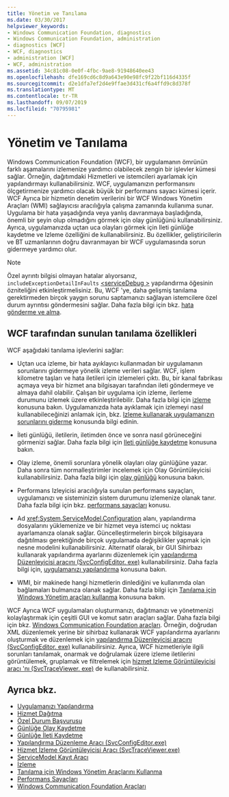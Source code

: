 ```yaml
---
title: Yönetim ve Tanılama
ms.date: 03/30/2017
helpviewer_keywords:
- Windows Communication Foundation, diagnostics
- Windows Communication Foundation, administration
- diagnostics [WCF]
- WCF, diagnostics
- administration [WCF]
- WCF, administration
ms.assetid: 34c81c08-0e0f-4fbc-9ae8-91948640ee43
ms.openlocfilehash: dfe169cd6c8d9a643e90e98fc9f22bf116d4335f
ms.sourcegitcommit: d2e1dfa7ef2d4e9ffae3d431cf6a4ffd9c8d378f
ms.translationtype: MT
ms.contentlocale: tr-TR
ms.lasthandoff: 09/07/2019
ms.locfileid: "70795981"
---
```

# <a name="administration-and-diagnostics"></a>Yönetim ve Tanılama
Windows Communication Foundation (WCF), bir uygulamanın ömrünün farklı aşamalarını izlemenize yardımcı olabilecek zengin bir işlevler kümesi sağlar. Örneğin, dağıtımdaki Hizmetleri ve istemcileri ayarlamak için yapılandırmayı kullanabilirsiniz. WCF, uygulamanızın performansını ölçgetirmenize yardımcı olacak büyük bir performans sayacı kümesi içerir. WCF Ayrıca bir hizmetin denetim verilerini bir WCF Windows Yönetim Araçları (WMI) sağlayıcısı aracılığıyla çalışma zamanında kullanıma sunar. Uygulama bir hata yaşadığında veya yanlış davranmaya başladığında, önemli bir şeyin olup olmadığını görmek için olay günlüğünü kullanabilirsiniz. Ayrıca, uygulamanızda uçtan uca olayları görmek için Ileti günlüğe kaydetme ve Izleme özelliğini de kullanabilirsiniz. Bu özellikler, geliştiricilerin ve BT uzmanlarının doğru davranmayan bir WCF uygulamasında sorun gidermeye yardımcı olur.  
  
> [!NOTE]
> Özel ayrıntı bilgisi olmayan hatalar alıyorsanız, `includeExceptionDetailInFaults` [ \<serviceDebug >](../../configure-apps/file-schema/wcf/servicedebug.md) yapılandırma öğesinin özniteliğini etkinleştirmelisiniz. Bu, WCF 'ye, daha gelişmiş tanılama gerektirmeden birçok yaygın sorunu saptamanızı sağlayan istemcilere özel durum ayrıntısı göndermesini sağlar. Daha fazla bilgi için bkz. [hata gönderme ve alma](../sending-and-receiving-faults.md).  
  
## <a name="diagnostics-features-provided-by-wcf"></a>WCF tarafından sunulan tanılama özellikleri  
 WCF aşağıdaki tanılama işlevlerini sağlar:  
  
- Uçtan uca izleme, bir hata ayıklayıcı kullanmadan bir uygulamanın sorunlarını gidermeye yönelik izleme verileri sağlar. WCF, işlem kilometre taşları ve hata iletileri için izlemeleri çıktı. Bu, bir kanal fabrikası açmaya veya bir hizmet ana bilgisayarı tarafından ileti göndermeye ve almaya dahil olabilir. Çalışan bir uygulama için izleme, ilerleme durumunu izlemek üzere etkinleştirilebilir. Daha fazla bilgi için [izleme](./tracing/index.md) konusuna bakın. Uygulamanızda hata ayıklamak için izlemeyi nasıl kullanabileceğinizi anlamak için, bkz. [Izleme kullanarak uygulamanızın sorunlarını giderme](./tracing/using-tracing-to-troubleshoot-your-application.md) konusunda bilgi edinin.  
  
- İleti günlüğü, iletilerin, iletimden önce ve sonra nasıl görüneceğini görmenizi sağlar. Daha fazla bilgi için [Ileti günlüğe kaydetme](message-logging.md) konusuna bakın.  
  
- Olay izleme, önemli sorunlara yönelik olayları olay günlüğüne yazar. Daha sonra tüm normalleştirimler incelemek için Olay Görüntüleyicisi kullanabilirsiniz. Daha fazla bilgi için [olay günlüğü](./event-logging/index.md) konusuna bakın.  
  
- Performans Izleyicisi aracılığıyla sunulan performans sayaçları, uygulamanızı ve sisteminizin sistem durumunu izlemenize olanak tanır. Daha fazla bilgi için bkz. [performans sayaçları](./performance-counters/index.md) konusu.  
  
- Ad <xref:System.ServiceModel.Configuration> alanı, yapılandırma dosyalarını yüklemenize ve bir hizmet veya istemci uç noktası ayarlamanıza olanak sağlar. Güncelleştirmelerin birçok bilgisayara dağıtılması gerektiğinde birçok uygulamada değişiklikler yapmak için nesne modelini kullanabilirsiniz. Alternatif olarak, bir GUI Sihirbazı kullanarak yapılandırma ayarlarını düzenlemek için [yapılandırma Düzenleyicisi aracını (SvcConfigEditor. exe)](../configuration-editor-tool-svcconfigeditor-exe.md) kullanabilirsiniz. Daha fazla bilgi için, [uygulamanızı yapılandırma](configuring-your-application.md) konusuna bakın.  
  
- WMI, bir makinede hangi hizmetlerin dinlediğini ve kullanımda olan bağlamaları bulmanıza olanak sağlar. Daha fazla bilgi için [Tanılama için Windows Yönetim araçları kullanma](./wmi/index.md) konusuna bakın.  
  
 WCF Ayrıca WCF uygulamaları oluşturmanızı, dağıtmanızı ve yönetmenizi kolaylaştırmak için çeşitli GUI ve komut satırı araçları sağlar. Daha fazla bilgi için bkz. [Windows Communication Foundation araçları](../tools.md). Örneğin, doğrudan XML düzenlemek yerine bir sihirbaz kullanarak WCF yapılandırma ayarlarını oluşturmak ve düzenlemek için [yapılandırma Düzenleyicisi aracını (SvcConfigEditor. exe)](../configuration-editor-tool-svcconfigeditor-exe.md) kullanabilirsiniz. Ayrıca, WCF hizmetleriyle ilgili sorunları tanılamak, onarmak ve doğrulamak üzere izleme iletilerini görüntülemek, gruplamak ve filtrelemek için [hizmet Izleme Görüntüleyicisi aracı 'nı (SvcTraceViewer. exe)](../service-trace-viewer-tool-svctraceviewer-exe.md) de kullanabilirsiniz.  
  
## <a name="see-also"></a>Ayrıca bkz.

- [Uygulamanızı Yapılandırma](configuring-your-application.md)
- [Hizmet Dağıtma](deploying-services.md)
- [Özel Durum Başvurusu](./exceptions-reference/index.md)
- [Günlüğe Olay Kaydetme](./event-logging/index.md)
- [Günlüğe İleti Kaydetme](message-logging.md)
- [Yapılandırma Düzenleme Aracı (SvcConfigEditor.exe)](../configuration-editor-tool-svcconfigeditor-exe.md)
- [Hizmet İzleme Görüntüleyicisi Aracı (SvcTraceViewer.exe)](../service-trace-viewer-tool-svctraceviewer-exe.md)
- [ServiceModel Kayıt Aracı](servicemodel-registration-tool.md)
- [İzleme](./tracing/index.md)
- [Tanılama için Windows Yönetim Araçlarını Kullanma](./wmi/index.md)
- [Performans Sayaçları](./performance-counters/index.md)
- [Windows Communication Foundation Araçları](../tools.md)
